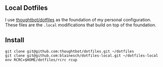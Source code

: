 ## Local Dotfiles

I use [thoughtbot/dotfiles](https://github.com/thoughtbot/dotfiles) as the
foundation of my personal configuration. These files are the `.local`
modifications that build on top of the foundation.

## Install

~~~
git clone git@github.com:thoughtbot/dotfiles.git ~/dotfiles
git clone git@github.com:blainesch/dotfiles-local.git ~/dotfiles-local
env RCRC=$HOME/dotfiles/rcrc rcup
~~~
